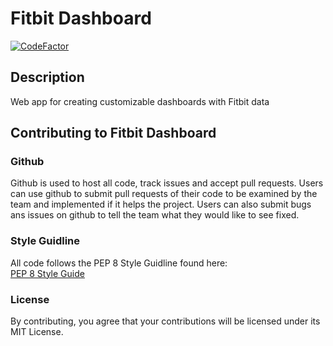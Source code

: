 # Fitbit Dashboard

[![CodeFactor](https://www.codefactor.io/repository/github/lhain08/FitbitDashboard/badge)](https://www.codefactor.io/repository/github/lhain08/FitbitDashboard)

## Description
Web app for creating customizable dashboards with Fitbit data

## Contributing to Fitbit Dashboard

### Github
Github is used to host all code, track issues and accept pull requests. Users can use github to submit pull requests of their code to be examined by the team and implemented if it helps the project. Users can also submit bugs ans issues on github to tell the team what they would like to see fixed.

### Style Guidline
All code follows the PEP 8 Style Guidline found here:  
[PEP 8 Style Guide](https://peps.python.org/pep-0008/)

### License
By contributing, you agree that your contributions will be licensed under its MIT License.
